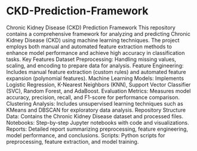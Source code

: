 # CKD-Prediction-Framework
 Chronic Kidney Disease (CKD) Prediction Framework This repository contains a comprehensive framework for analyzing and predicting Chronic Kidney Disease (CKD) using machine learning techniques. The project employs both manual and automated feature extraction methods to enhance model performance and achieve high accuracy in classification tasks.  Key Features Dataset Preprocessing: Handling missing values, scaling, and encoding to prepare data for analysis. Feature Engineering: Includes manual feature extraction (custom rules) and automated feature expansion (polynomial features). Machine Learning Models: Implements Logistic Regression, K-Nearest Neighbors (KNN), Support Vector Classifier (SVC), Random Forest, and AdaBoost. Evaluation Metrics: Measures model accuracy, precision, recall, and F1-score for performance comparison. Clustering Analysis: Includes unsupervised learning techniques such as KMeans and DBSCAN for exploratory data analysis. Repository Structure Data: Contains the Chronic Kidney Disease dataset and processed files. Notebooks: Step-by-step Jupyter notebooks with code and visualizations. Reports: Detailed report summarizing preprocessing, feature engineering, model performance, and conclusions. Scripts: Python scripts for preprocessing, feature extraction, and model training.
